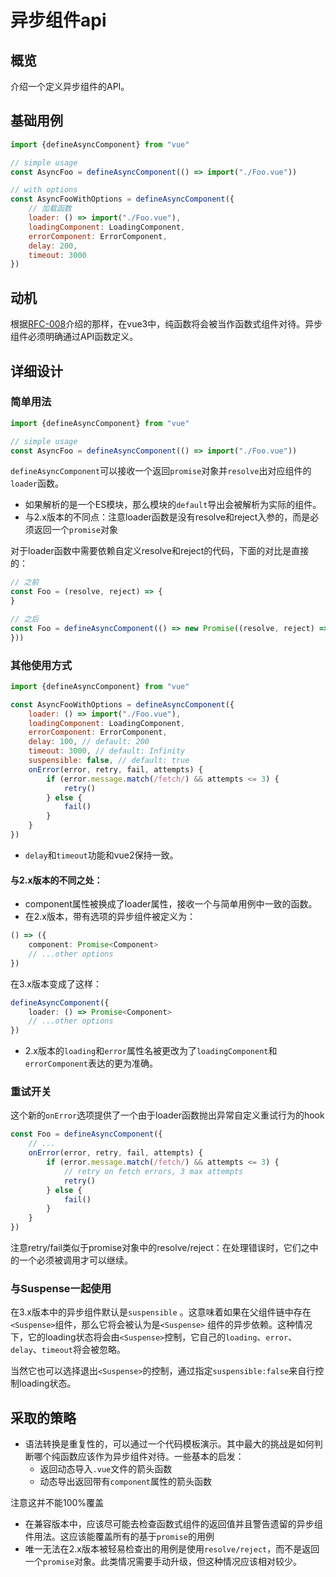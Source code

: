 # 异步组件api

## 概览

介绍一个定义异步组件的API。

## 基础用例

```js
import {defineAsyncComponent} from "vue"

// simple usage
const AsyncFoo = defineAsyncComponent(() => import("./Foo.vue"))

// with options
const AsyncFooWithOptions = defineAsyncComponent({
    // 加载函数
    loader: () => import("./Foo.vue"),
    loadingComponent: LoadingComponent,
    errorComponent: ErrorComponent,
    delay: 200,
    timeout: 3000
})
```

## 动机

根据[RFC-008](0008-render-function-api-change.md)介绍的那样，在vue3中，纯函数将会被当作函数式组件对待。异步组件必须明确通过API函数定义。

## 详细设计

### 简单用法

```js
import {defineAsyncComponent} from "vue"

// simple usage
const AsyncFoo = defineAsyncComponent(() => import("./Foo.vue"))
```

`defineAsyncComponent`可以接收一个返回`promise`对象并`resolve`出对应组件的`loader`函数。

- 如果解析的是一个ES模块，那么模块的`default`导出会被解析为实际的组件。
- 与2.x版本的不同点：注意loader函数是没有resolve和reject入参的，而是必须返回一个`promise`对象

对于loader函数中需要依赖自定义resolve和reject的代码，下面的对比是直接的：

```js
// 之前
const Foo = (resolve, reject) => {
}

// 之后
const Foo = defineAsyncComponent(() => new Promise((resolve, reject) => {
}))
```

### 其他使用方式

```js
import {defineAsyncComponent} from "vue"

const AsyncFooWithOptions = defineAsyncComponent({
    loader: () => import("./Foo.vue"),
    loadingComponent: LoadingComponent,
    errorComponent: ErrorComponent,
    delay: 100, // default: 200
    timeout: 3000, // default: Infinity
    suspensible: false, // default: true
    onError(error, retry, fail, attempts) {
        if (error.message.match(/fetch/) && attempts <= 3) {
            retry()
        } else {
            fail()
        }
    }
})
```

- `delay`和`timeout`功能和vue2保持一致。

#### 与2.x版本的不同之处：

- component属性被换成了loader属性，接收一个与简单用例中一致的函数。
- 在2.x版本，带有选项的异步组件被定义为：

```ts
() => ({
    component: Promise<Component>
    // ...other options
})
```

在3.x版本变成了这样：

```ts
defineAsyncComponent({
    loader: () => Promise<Component>
    // ...other options
})
```

- 2.x版本的`loading`和`error`属性名被更改为了`loadingComponent`和`errorComponent`表达的更为准确。

### 重试开关

这个新的`onError`选项提供了一个由于loader函数抛出异常自定义重试行为的hook

```js
const Foo = defineAsyncComponent({
    // ...
    onError(error, retry, fail, attempts) {
        if (error.message.match(/fetch/) && attempts <= 3) {
            // retry on fetch errors, 3 max attempts
            retry()
        } else {
            fail()
        }
    }
})
```

注意retry/fail类似于promise对象中的resolve/reject：在处理错误时，它们之中的一个必须被调用才可以继续。

### 与Suspense一起使用

在3.x版本中的异步组件默认是`suspensible`
。这意味着如果在父组件链中存在`<Suspense>`组件，那么它将会被认为是`<Suspense>`
组件的异步依赖。这种情况下，它的loading状态将会由`<Suspense>`控制，它自己的`loading`、`error`、`delay`、`timeout`将会被忽略。

当然它也可以选择退出`<Suspense>`的控制，通过指定`suspensible:false`来自行控制loading状态。

## 采取的策略

- 语法转换是重复性的，可以通过一个代码模板演示。其中最大的挑战是如何判断哪个纯函数应该作为异步组件对待。一些基本的启发：
    - 返回动态导入`.vue`文件的箭头函数
    - 动态导出返回带有`component`属性的箭头函数

注意这并不能100%覆盖

- 在兼容版本中，应该尽可能去检查函数式组件的返回值并且警告遗留的异步组件用法。这应该能覆盖所有的基于`promise`的用例
- 唯一无法在2.x版本被轻易检查出的用例是使用`resolve/reject`，而不是返回一个`promise`对象。此类情况需要手动升级，但这种情况应该相对较少。



